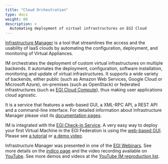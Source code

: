 ```yaml
---
title: "Cloud Orchestration"
type: docs
weight: 80
description: >
  Automating deployment of virtual infrastructures on EGI Cloud
---
```


[Infrastructure Manager](https://www.grycap.upv.es/im) is a tool that
streamlines the access and the usability of IaaS clouds by automating the
configuration, deployment, and monitoring of Virtual Appliances.

IM orchestrates the deployment of custom virtual infrastructures on multiple
backends. It automates the deployment, configuration, software installation,
monitoring and update of virtual infrastructures. It supports a wide variety
of backends, either public (such as Amazon Web Services, Google Cloud or
Microsoft Azure), on-premises (such as OpenStack) or federated infrastructures
(such as [EGI Cloud Compute](../cloud-compute)), thus making user applications
cloud agnostic.

It is a service that features a web-based GUI, a XML-RPC API, a REST API and a
command-line interface. For detailed information about Infrastructure Manager
please visit its [documentation pages](https://imdocs.readthedocs.io).

IM is integrated with the [EGI Check-in Service](../check-in). A very easy
way to deploy your first Virtual Machine in the EGI Federation is using the
[web-based GUI](https://appsgrycap.i3m.upv.es:31443/im-dashboard/). Please see
[a tutorial](https://imdocs.readthedocs.io/en/latest/dashboard.html#usage) or
[a demo video](https://youtu.be/vmtzGOZxiUg).

Infrastructure Manager was presented in one of the
[EGI Webinars](https://www.egi.eu/webinars/). See more details on the
[indico page](https://indico.egi.eu/event/5495/) and the video recording
available on [YouTube](https://youtu.be/Q9VsYjI1mD4). See more demos and
videos at the [YouTube IM reproduction list](https://youtube.com/playlist?list=PLgPH186Qwh_37AMhEruhVKZSfoYpHkrUp).

